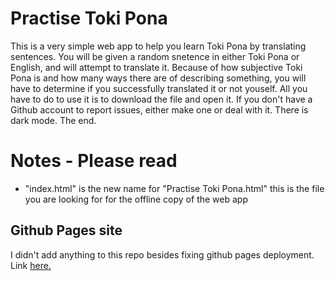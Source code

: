 # Practise Toki Pona
This is a very simple web app to help you learn Toki Pona by translating sentences.
You will be given a random snetence in either Toki Pona or English, and will attempt to translate it. Because of how subjective Toki Pona is and how many ways there are of describing something, you will have to determine if you successfully translated it or not youself. All you have to do to use it is to download the file and open it. If you don't have a Github account to report issues, either make one or deal with it. There is dark mode. The end.

# Notes - Please read
- "index.html" is the new name for "Practise Toki Pona.html" this is the file you are looking for for the offline copy of the web app 


## Github Pages site

I didn't add anything to this repo besides fixing github pages deployment. Link [here.](https://vmhl87.github.io/practice-tp/)
